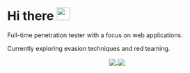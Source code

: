 # Hi there <img src="https://raw.githubusercontent.com/MartinHeinz/MartinHeinz/master/wave.gif" width="30">

Full-time penetration tester with a focus on web applications.

Currently exploring evasion techniques and red teaming.

<p align="center">

<a href="https://github.com/maximilianmarx/maximilianmarx">
  <img align="center" src="https://github-readme-stats.vercel.app/api?username=maximilianmarx&include_all_commits=true&custom_title=Max+GitHub+Stats&hide=contribs&show_icons=true&line_height=32&count_private=true&theme=calm" />
</a>

<a href="https://github.com/maximilianmarx/maximilianmarx">
  <img align="center" src="https://github-readme-stats.vercel.app/api/top-langs/?username=maximilianmarx&hide_title=false&exclude_repo=maximilianmarx.github.io&langs_count=3&layout=default&hide_border=false&theme=calm" />
</a>

</p>
